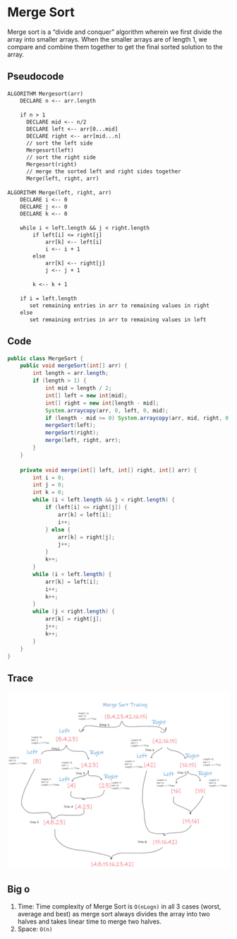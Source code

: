 # Merge Sort
Merge sort is a “divide and conquer” algorithm wherein we first divide the array into smaller arrays. When the smaller arrays are of length 1, we compare and combine them together to get the final sorted solution to the array.

## Pseudocode
```
ALGORITHM Mergesort(arr)
    DECLARE n <-- arr.length

    if n > 1
      DECLARE mid <-- n/2
      DECLARE left <-- arr[0...mid]
      DECLARE right <-- arr[mid...n]
      // sort the left side
      Mergesort(left)
      // sort the right side
      Mergesort(right)
      // merge the sorted left and right sides together
      Merge(left, right, arr)

ALGORITHM Merge(left, right, arr)
    DECLARE i <-- 0
    DECLARE j <-- 0
    DECLARE k <-- 0

    while i < left.length && j < right.length
        if left[i] <= right[j]
            arr[k] <-- left[i]
            i <-- i + 1
        else
            arr[k] <-- right[j]
            j <-- j + 1

        k <-- k + 1

    if i = left.length
       set remaining entries in arr to remaining values in right
    else
       set remaining entries in arr to remaining values in left
```

## Code 

```java
public class MergeSort {
    public void mergeSort(int[] arr) {
        int length = arr.length;
        if (length > 1) {
            int mid = length / 2;
            int[] left = new int[mid];
            int[] right = new int[length - mid];
            System.arraycopy(arr, 0, left, 0, mid);
            if (length - mid >= 0) System.arraycopy(arr, mid, right, 0, length - mid);
            mergeSort(left);
            mergeSort(right);
            merge(left, right, arr);
        }
    }

    private void merge(int[] left, int[] right, int[] arr) {
        int i = 0;
        int j = 0;
        int k = 0;
        while (i < left.length && j < right.length) {
            if (left[i] <= right[j]) {
                arr[k] = left[i];
                i++;
            } else {
                arr[k] = right[j];
                j++;
            }
            k++;
        }
        while (i < left.length) {
            arr[k] = left[i];
            i++;
            k++;
        }
        while (j < right.length) {
            arr[k] = right[j];
            j++;
            k++;
        }
    }
}
```

## Trace

![MergeSort Tracing](./mergeSorting.PNG)

## Big o

1. Time: Time complexity of Merge Sort is  `O(nLogn)` in all 3 cases (worst, average and best) as merge sort always divides the array into two halves and takes linear time to merge two halves.
2. Space: `O(n)`